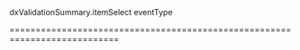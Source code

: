 <!--id-->dxValidationSummary.itemSelect<!--/id-->
<!--merge--><!--/merge-->
<!--hidden--><!--/hidden-->
<!--type-->eventType<!--/type-->
===========================================================================
